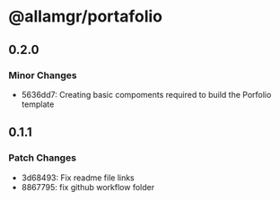 # @allamgr/portafolio

## 0.2.0

### Minor Changes

- 5636dd7: Creating basic compoments required to build the Porfolio template

## 0.1.1

### Patch Changes

- 3d68493: Fix readme file links
- 8867795: fix github workflow folder
